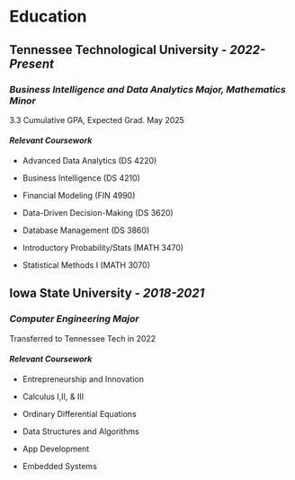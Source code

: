 # Education

## Tennessee Technological University - _2022-Present_

### _Business Intelligence and Data Analytics Major, Mathematics Minor_

3.3 Cumulative GPA, Expected Grad. May 2025

#### _Relevant Coursework_

* Advanced Data Analytics (DS 4220)

* Business Intelligence (DS 4210)

* Financial Modeling (FIN 4990)

* Data-Driven Decision-Making (DS 3620)

* Database Management (DS 3860)

* Introductory Probability/Stats (MATH 3470)

* Statistical Methods I (MATH 3070)

## Iowa State University - _2018-2021_

### _Computer Engineering Major_

Transferred to Tennessee Tech in 2022

#### _Relevant Coursework_

* Entrepreneurship and Innovation

* Calculus I,II, & III

* Ordinary Differential Equations

* Data Structures and Algorithms

* App Development

* Embedded Systems
